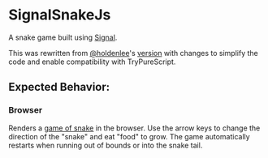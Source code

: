# SignalSnakeJs

A snake game built using [Signal](https://pursuit.purescript.org/packages/purescript-signal/10.1.0).

This was rewritten from [@holdenlee](https://github.com/holdenlee)'s [version](https://github.com/holdenlee/purescript-games) with changes to simplify the code and enable compatibility with TryPureScript.

## Expected Behavior:

### Browser

Renders a [game of snake](https://en.wikipedia.org/wiki/Snake_(video_game_genre)) in the browser. Use the arrow keys to change the direction of the "snake" and eat "food" to grow. The game automatically restarts when running out of bounds or into the snake tail.